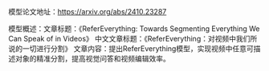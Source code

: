 模型论文地址：https://arxiv.org/abs/2410.23287

模型概述：文章标题：《ReferEverything: Towards Segmenting Everything We Can Speak of in Videos》
中文文章标题：《ReferEverything：对视频中我们所说的一切进行分割》
文章内容：提出ReferEverything模型，实现视频中任意可描述对象的精准分割，提高视觉问答和视频编辑效率。
